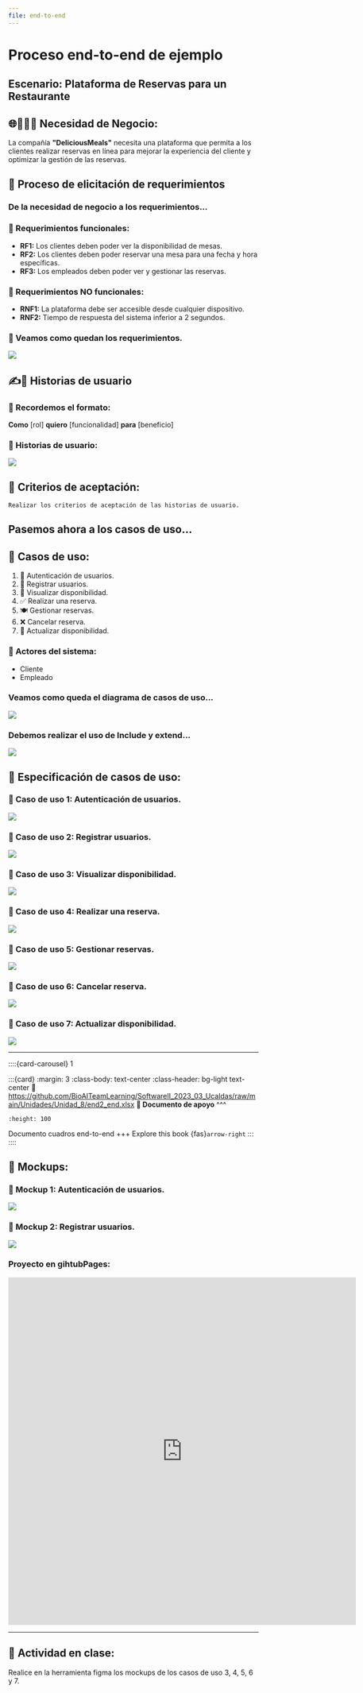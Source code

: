 ```yaml
---
file: end-to-end
---
```


# Proceso end-to-end de ejemplo

## Escenario: **Plataforma de Reservas para un Restaurante**


## 🌐🍔👨‍🍳 Necesidad de Negocio: 

La compañía **"DeliciousMeals"** necesita una plataforma que permita a los clientes realizar reservas en línea para mejorar la experiencia del cliente y optimizar la gestión de las reservas.

## 📘 Proceso de elicitación de requerimientos

### De la necesidad de negocio a los requerimientos...


### 📌  Requerimientos funcionales:

* **RF1:** Los clientes deben poder ver la disponibilidad de mesas.
* **RF2:** Los clientes deben poder reservar una mesa para una fecha y hora específicas.
* **RF3:** Los empleados deben poder ver y gestionar las reservas.

### 📌  Requerimientos NO funcionales:

* **RNF1:** La plataforma debe ser accesible desde cualquier dispositivo.
* **RNF2:** Tiempo de respuesta del sistema inferior a 2 segundos.

### 🎯 Veamos como quedan los requerimientos.


<img src="../../_static/images/RFEE.png" />


## ✍️🎒  Historias de usuario

### 🧠 Recordemos el formato: 

**Como** [rol] **quiero** [funcionalidad] **para** [beneficio]

### 📌  Historias de usuario:

<img src="../../_static/images/HUEE.png" />

## 📌  Criterios de aceptación:

```{warning}
Realizar los criterios de aceptación de las historias de usuario.

```

## Pasemos ahora a los casos de uso...

## 📌  Casos de uso:

1. 📍 Autenticación de usuarios.
2. 🔐 Registrar usuarios.
3. 👀 Visualizar disponibilidad.
4. ✅ Realizar una reserva.
5. 🍽️ Gestionar reservas.
6. ❌ Cancelar reserva.
7. 📆 Actualizar disponibilidad.

### 👥 Actores del sistema:

* Cliente
* Empleado

### Veamos como queda el diagrama de casos de uso...

<img src="../../_static/images/DCUEE.png" />


### Debemos realizar el uso de Include y extend...

<img src="../../_static/images/DCUEE2.png" />

## 📌  Especificación de casos de uso:

### 📌  Caso de uso 1: Autenticación de usuarios.

<img src="../../_static/images/ECUEE1.png" />

### 📌  Caso de uso 2: Registrar usuarios.

<img src="../../_static/images/ECUEE1_2.png" />

### 📌  Caso de uso 3: Visualizar disponibilidad.

<img src="../../_static/images/ECUEE2.png" />

### 📌  Caso de uso 4: Realizar una reserva.

<img src="../../_static/images/ECUEE3.png" />

### 📌  Caso de uso 5: Gestionar reservas.

<img src="../../_static/images/ECUEE4.png" />

### 📌  Caso de uso 6: Cancelar reserva.

<img src="../../_static/images/ECUEE5.png" />

### 📌  Caso de uso 7: Actualizar disponibilidad.

<img src="../../_static/images/ECUEE6.png" />

---

::::{card-carousel} 1

:::{card}
:margin: 3
:class-body: text-center
:class-header: bg-light text-center
:link: https://github.com/BioAITeamLearning/SoftwareII_2023_03_Ucaldas/raw/main/Unidades/Unidad_8/end2_end.xlsx
**💬 Documento de apoyo**
^^^
```{image} https://mailmeteor.com/logos/assets/PNG/Google_Sheets_Logo_512px.png
:height: 100
```

Documento cuadros end-to-end
+++
Explore this book {fas}`arrow-right`
:::
::::


## 📌  Mockups:

### 📌  Mockup 1: Autenticación de usuarios.

<img src="../../_static/images/Mockup1.png" />

### 📌  Mockup 2: Registrar usuarios.

<img src="../../_static/images/Mockup2_2.png" />

### Proyecto en gihtubPages:

<iframe src="https://johanpina.github.io/mockup_example/" width="700" height="700" frameborder="0" scrolling="no"></iframe>


---

## 📘 Actividad en clase:

Realice en la herramienta figma los mockups de los casos de uso 3, 4, 5, 6 y 7.

<!--
## Repositorio de la monitoria de backend

::::{card-carousel} 1

:::{card}
:margin: 3
:class-body: text-center
:class-header: bg-light text-center
:link: https://github.com/johanpina/UcaldasBasicBack/tree/main
**💬 Repositorio de apoyo**
^^^
ACA VAN TRIPLE COMILLAS{image} https://banner2.cleanpng.com/20180331/udw/kisspng-social-media-github-computer-icons-logo-github-5ac0188083c4f5.8572681115225386245397.jpg
:height: 100
```

Repositorio con practica de backend.
ACA VAN 3 CRUCES DE MAS
Explore this repo {fas}ACA VA UNA SIMPLE REVERSAarrow-right`
:::
::::

-->